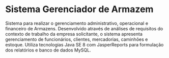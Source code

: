 # Sistema Gerenciador de Armazem

Sistema para realizar o gerenciamento administrativo, operacional e financeiro de Armazens. Desenvolvido através de análises de requisitos do contexto de trabalho da empresa solicitante, o sistema apresenta gerenciamento de funcionários, clientes, mercadorias, caminhões e estoque. Utiliza tecnologias Java SE 8 com JasperReports para formulação dos relatórios e banco de dados MySQL.
